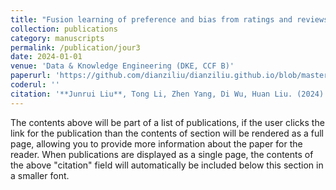 ```yaml
---
title: "Fusion learning of preference and bias from ratings and reviews foritem recommendation"
collection: publications
category: manuscripts
permalink: /publication/jour3
date: 2024-01-01
venue: 'Data & Knowledge Engineering (DKE, CCF B)'
paperurl: 'https://github.com/dianziliu/dianziliu.github.io/blob/master/files/[4][DKE24]PBFL.pdf'
coderul: ''
citation: '**Junrui Liu**, Tong Li, Zhen Yang, Di Wu, Huan Liu. (2024). &quot;Fusion learning of preference and bias from ratings and reviews foritem recommendation.&quot; <i>Data & Knowledge Engineering</i>. 150:102283.'
---
```

The contents above will be part of a list of publications, if the user clicks the link for the publication than the contents of section will be rendered as a full page, allowing you to provide more information about the paper for the reader. When publications are displayed as a single page, the contents of the above "citation" field will automatically be included below this section in a smaller font.
